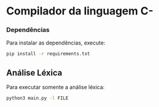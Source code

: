 # Compilador da linguagem C-

### Dependências
  Para instalar as dependências, execute:

  ```sh
  pip install -r requirements.txt
  ```
## Análise Léxica

  Para executar somente a análise léxica:
  
  ```sh
  python3 main.py -l FILE
  ```
